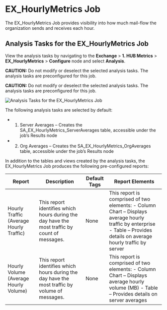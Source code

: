 # EX\_HourlyMetrics Job

The EX\_HourlyMetrics Job provides visibility into how much mail-flow the organization sends and receives each hour.

## Analysis Tasks for the EX\_HourlyMetrics Job

View the analysis tasks by navigating to the __Exchange__ > __1. HUB Metrics__ > __EX\_HourlyMetrics__ > __Configure__ node and select __Analysis__.

__CAUTION:__ Do not modify or deselect the selected analysis tasks. The analysis tasks are preconfigured for this job.

__CAUTION:__ Do not modify or deselect the selected analysis tasks. The analysis tasks are preconfigured for this job.

![Analysis Tasks for the EX_HourlyMetrics Job](/img/product_docs/accessanalyzer/accessanalyzer/enterpriseauditor/solutions/exchange/hubmetrics/hourlymetricsanalysis.png)

The following analysis tasks are selected by default:

- 01. Server Averages – Creates the SA\_EX\_HourlyMetrics\_ServerAverages table, accessible under the job’s Results node
- 02. Org Averages – Creates the SA\_EX\_HourlyMetrics\_OrgAverages table, accessible under the job’s Results node

In addition to the tables and views created by the analysis tasks, the EX\_HourlyMetrics Job produces the following pre-configured reports:

| Report | Description | Default Tags | Report Elements |
| --- | --- | --- | --- |
| Hourly Traffic (Average Hourly Traffic) | This report identifies which hours during the day have the most traffic by count of messages. | None | This report is comprised of two elements:   - Column Chart – Displays average hourly traffic by enterprise - Table – Provides details on average hourly traffic by server |
| Hourly Volume (Average Hourly Volume) | This report identifies which hours during the day have the most traffic by volume of messages. | None | This report is comprised of two elements:   - Column Chart – Displays average hourly volume (MB) - Table – Provides details on server averages |
